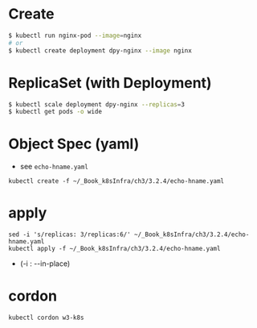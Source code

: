 
# Create
```bash
$ kubectl run nginx-pod --image=nginx
# or
$ kubectl create deployment dpy-nginx --image nginx
```

# ReplicaSet (with Deployment)
```bash
$ kubectl scale deployment dpy-nginx --replicas=3
$ kubectl get pods -o wide
```

# Object Spec (yaml)
* see `echo-hname.yaml`

```
kubectl create -f ~/_Book_k8sInfra/ch3/3.2.4/echo-hname.yaml
```

# apply
```
sed -i 's/replicas: 3/replicas:6/' ~/_Book_k8sInfra/ch3/3.2.4/echo-hname.yaml
kubectl apply -f ~/_Book_k8sInfra/ch3/3.2.4/echo-hname.yaml
```
* (-i : --in-place)

# cordon
```
kubectl cordon w3-k8s
```
